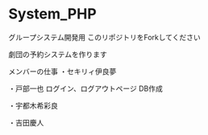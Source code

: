 # System_PHP
グループシステム開発用
このリポジトリをForkしてください

劇団の予約システムを作ります

メンバーの仕事
・セキリィ伊良夢


・戸部一也
ログイン、ログアウトページ
DB作成


・宇都木希彩良


・吉田慶人


